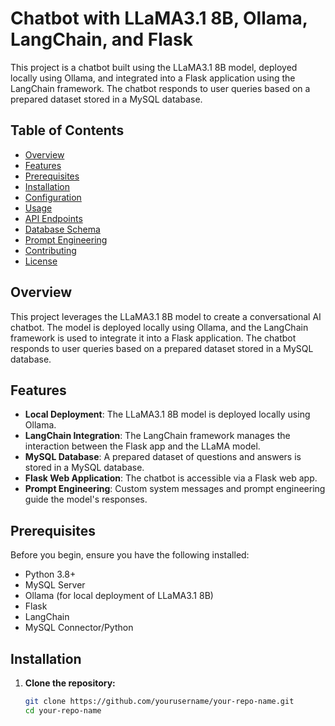 # Chatbot with LLaMA3.1 8B, Ollama, LangChain, and Flask

This project is a chatbot built using the LLaMA3.1 8B model, deployed locally using Ollama, and integrated into a Flask application using the LangChain framework. The chatbot responds to user queries based on a prepared dataset stored in a MySQL database.

## Table of Contents
- [Overview](#overview)
- [Features](#features)
- [Prerequisites](#prerequisites)
- [Installation](#installation)
- [Configuration](#configuration)
- [Usage](#usage)
- [API Endpoints](#api-endpoints)
- [Database Schema](#database-schema)
- [Prompt Engineering](#prompt-engineering)
- [Contributing](#contributing)
- [License](#license)

## Overview
This project leverages the LLaMA3.1 8B model to create a conversational AI chatbot. The model is deployed locally using Ollama, and the LangChain framework is used to integrate it into a Flask application. The chatbot responds to user queries based on a prepared dataset stored in a MySQL database.

## Features
- **Local Deployment**: The LLaMA3.1 8B model is deployed locally using Ollama.
- **LangChain Integration**: The LangChain framework manages the interaction between the Flask app and the LLaMA model.
- **MySQL Database**: A prepared dataset of questions and answers is stored in a MySQL database.
- **Flask Web Application**: The chatbot is accessible via a Flask web app.
- **Prompt Engineering**: Custom system messages and prompt engineering guide the model's responses.

## Prerequisites
Before you begin, ensure you have the following installed:
- Python 3.8+
- MySQL Server
- Ollama (for local deployment of LLaMA3.1 8B)
- Flask
- LangChain
- MySQL Connector/Python

## Installation
1. **Clone the repository:**
   ```bash
   git clone https://github.com/yourusername/your-repo-name.git
   cd your-repo-name
